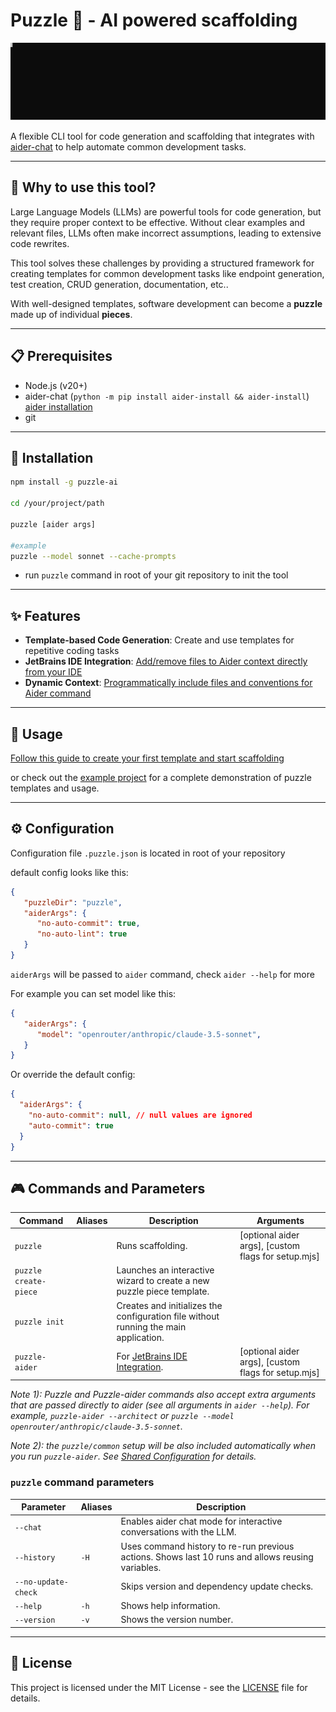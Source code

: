 # Puzzle 🧩 - AI powered scaffolding

![Puzzle showcase](assets/puzzle-demo.svg "Creating GET, DELETE endpoints using Puzzle")

A flexible CLI tool for code generation and scaffolding that integrates with [aider-chat](https://aider.chat) to help automate common development tasks.

---
## 🤔 Why to use this tool?

Large Language Models (LLMs) are powerful tools for code generation, but they require proper context to be effective. Without clear examples and relevant files, LLMs often make incorrect assumptions, leading to extensive code rewrites. 

This tool solves these challenges by providing a structured framework for creating templates for common development tasks like endpoint generation, test creation, CRUD generation, documentation, etc..

With well-designed templates, software development can become a **puzzle** made up of individual **pieces**.

---
## 📋 Prerequisites

- Node.js (v20+)
- aider-chat (`python -m pip install aider-install && aider-install`) [aider installation](https://aider.chat/docs/install.html)
- git

---
## 💾 Installation
   
```bash
npm install -g puzzle-ai

cd /your/project/path

puzzle [aider args]

#example
puzzle --model sonnet --cache-prompts
```

- run `puzzle` command in root of your git repository to init the tool

---
## ✨ Features

- **Template-based Code Generation**: Create and use templates for repetitive coding tasks
- **JetBrains IDE Integration**: [Add/remove files to Aider context directly from your IDE](JETBRAINS_INTEGRATION.md)
- **Dynamic Context**: [Programmatically include files and conventions for Aider command](PUZZLE_AIDER.md)

---
## 🚀 Usage

[Follow this guide to create your first template and start scaffolding](USAGE.md)

or check out the [example project](https://github.com/twinity1/puzzle-example-project) for a complete demonstration of puzzle templates and usage.

---
## ⚙️ Configuration

Configuration file `.puzzle.json` is located in root of your repository

default config looks like this:

```json
{
   "puzzleDir": "puzzle",
   "aiderArgs": {
      "no-auto-commit": true,
      "no-auto-lint": true
   }
}
```

`aiderArgs` will be passed to `aider` command, check `aider --help` for more


For example you can set model like this:

```json
{
   "aiderArgs": {
      "model": "openrouter/anthropic/claude-3.5-sonnet",
   }
}
```

Or override the default config:

```json
{
  "aiderArgs": {
    "no-auto-commit": null, // null values are ignored
    "auto-commit": true
  }
}
```

---
## 🎮 Commands and Parameters

| Command | Aliases | Description | Arguments |
|---|---|---|---|
| `puzzle` |  | Runs scaffolding. | [optional aider args], [custom flags for setup.mjs] |
| `puzzle create-piece` |  | Launches an interactive wizard to create a new puzzle piece template. | |
| `puzzle init` |  | Creates and initializes the configuration file without running the main application. | |
| `puzzle-aider` |  | For [JetBrains IDE Integration](JETBRAINS_INTEGRATION.md). | [optional aider args], [custom flags for setup.mjs] |

_Note 1): Puzzle and Puzzle-aider commands also accept extra arguments that are passed directly to aider (see all arguments in `aider --help`). For example, `puzzle-aider --architect` or `puzzle --model openrouter/anthropic/claude-3.5-sonnet`._

_Note 2): the `puzzle/common` setup will be also included automatically when you run `puzzle-aider`. See [Shared Configuration](#shared-configuration) for details._

### `puzzle` command parameters

| Parameter | Aliases | Description |
|---|---|---|
| `--chat` |  | Enables aider chat mode for interactive conversations with the LLM. |
| `--history` | `-H` | Uses command history to re-run previous actions. Shows last 10 runs and allows reusing variables. |
| `--no-update-check` |  | Skips version and dependency update checks. |
| `--help` | `-h` | Shows help information. |
| `--version` | `-v` | Shows the version number. |

---
## 📄 License

This project is licensed under the MIT License - see the [LICENSE](LICENSE.md) file for details.
